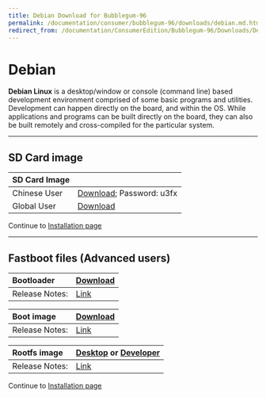 ```yaml
---
title: Debian Download for Bubblegum-96
permalink: /documentation/consumer/bubblegum-96/downloads/debian.md.html
redirect_from: /documentation/ConsumerEdition/Bubblegum-96/Downloads/Debian.md.html
---
```

# Debian

**Debian Linux** is a desktop/window or console (command line) based development environment comprised of some basic programs and utilities. Development can happen directly on the board, and within the OS. While applications and programs can be built directly on the board, they can also be built remotely and cross-compiled for the particular system.

***

## SD Card image

|   SD Card Image    |      |
|:------------------|:-----------------------|
| Chinese User | [Download](https://pan.baidu.com/s/1pKMvUbT); Password: u3fx|
| Global User | [Download](https://mega.nz/#!w5YHwYLb!8NdsJXlTyHI_fGK50PvZsLeTifzSc3IQ7IdyRKbjwtM) |

Continue to [Installation page](../installation/)

***

## Fastboot files (Advanced users)

|   Bootloader    |    [Download](https://releases.linaro.org/96boards/bubblegum/linaro/u-boot/latest/u-boot-dtb.img)    |
|:------------------|:-----------------------|
|Release Notes:     |[Link](https://releases.linaro.org/96boards/bubblegum/linaro/u-boot/latest/)      |

|   Boot image    |    [Download](http://releases.linaro.org/96boards/bubblegum/linaro/debian/latest/boot.emmc.img.gz)    |
|:------------------|:-----------------------|
|Release Notes:     |[Link](http://releases.linaro.org/96boards/bubblegum/linaro/debian/latest/)      |

|   Rootfs image    |    [Desktop](http://releases.linaro.org/96boards/bubblegum/linaro/debian/latest/bubblegum-jessie_alip_*.emmc.img.gz) or [Developer](http://releases.linaro.org/96boards/bubblegum/linaro/debian/latest/bubblegum-jessie_developer_*.emmc.img.gz)   |
|:------------------|:----------------------------------|
|Release Notes:     |[Link](http://releases.linaro.org/96boards/bubblegum/linaro/debian/latest/)      |

Continue to [Installation page](../installation/)
